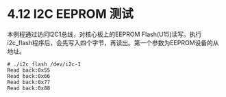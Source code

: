 # 4.12 I2C EEPROM 测试

本例程通过访问I2C1总线，对核心板上的EEPROM Flash(U15)读写。执行i2c_flash程序后，会先写入四个字节，再读出。第一个参数为EEPROM设备的从地址。

```
# ./i2c_flash /dev/i2c-1
Read back:0x55
Read back:0x66
Read back:0x77
Read back:0x88
```
